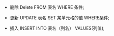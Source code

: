 * 删除
Delete
FROM 表名
WHERE 条件;

* 更新
UPDATE 表名
SET 某单元格的值
WHERE条件;

* 插入
INSERT
INTO 表名（列名）
VALUES(列值);

